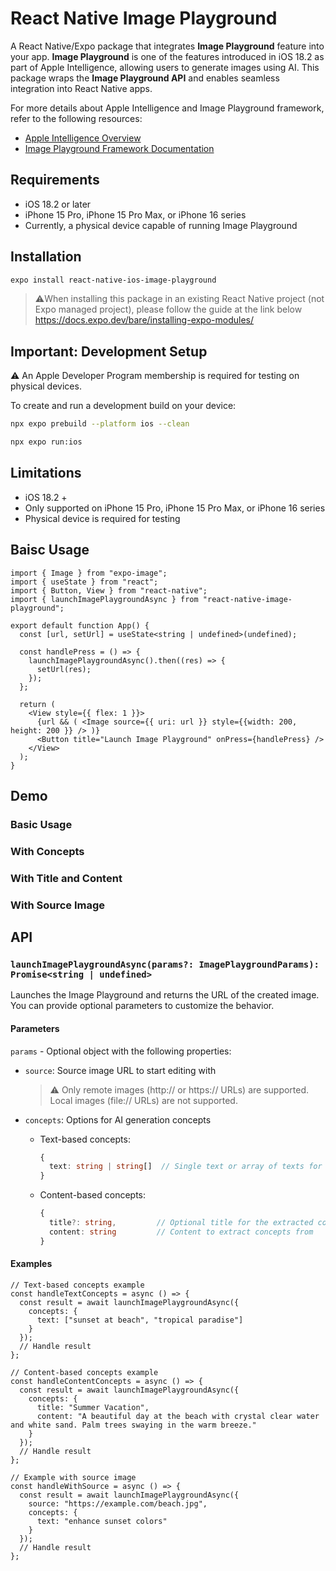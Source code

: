 # React Native Image Playground

A React Native/Expo package that integrates **Image Playground** feature into your app.
**Image Playground** is one of the features introduced in iOS 18.2 as part of Apple Intelligence, allowing users to generate images using AI. This package wraps the **Image Playground API** and enables seamless integration into React Native apps.

For more details about Apple Intelligence and Image Playground framework, refer to the following resources:
-  [Apple Intelligence Overview](https://developer.apple.com/apple-intelligence/)
-  [Image Playground Framework Documentation](https://developer.apple.com/documentation/imageplayground)

## Requirements

- iOS 18.2 or later
- iPhone 15 Pro, iPhone 15 Pro Max, or iPhone 16 series
- Currently, a physical device capable of running Image Playground

## Installation

```sh
expo install react-native-ios-image-playground
```

> ⚠️When installing this package in an existing React Native project (not Expo managed project), please follow the guide at the link below
> https://docs.expo.dev/bare/installing-expo-modules/

## Important: Development Setup

⚠️ An Apple Developer Program membership is required for testing on physical devices.

To create and run a development build on your device:
```sh
npx expo prebuild --platform ios --clean
```
```sh
npx expo run:ios
```

## Limitations

- iOS 18.2 +
- Only supported on iPhone 15 Pro, iPhone 15 Pro Max, or iPhone 16 series
- Physical device is required for testing

## Baisc Usage

```tsx
import { Image } from "expo-image";
import { useState } from "react";
import { Button, View } from "react-native";
import { launchImagePlaygroundAsync } from "react-native-image-playground";

export default function App() {
  const [url, setUrl] = useState<string | undefined>(undefined);

  const handlePress = () => {
    launchImagePlaygroundAsync().then((res) => {
      setUrl(res);
    });
  };

  return (
    <View style={{ flex: 1 }}>
      {url && ( <Image source={{ uri: url }} style={{width: 200, height: 200 }} /> )}
      <Button title="Launch Image Playground" onPress={handlePress} />
    </View>
  );
}
```

## Demo

### Basic Usage

### With Concepts

### With Title and Content

### With Source Image

## API

### `launchImagePlaygroundAsync(params?: ImagePlaygroundParams): Promise<string | undefined>`

Launches the Image Playground and returns the URL of the created image. You can provide optional parameters to customize the behavior.

#### Parameters

`params` - Optional object with the following properties:

- `source`: Source image URL to start editing with
  > ⚠️ Only remote images (http:// or https:// URLs) are supported. Local images (file:// URLs) are not supported.

- `concepts`: Options for AI generation concepts
  - Text-based concepts:
    ```typescript
    {
      text: string | string[]  // Single text or array of texts for concepts
    }
    ```
  - Content-based concepts:
    ```typescript
    {
      title?: string,         // Optional title for the extracted concept
      content: string         // Content to extract concepts from
    }
    ```

#### Examples

```tsx
// Text-based concepts example
const handleTextConcepts = async () => {
  const result = await launchImagePlaygroundAsync({
    concepts: {
      text: ["sunset at beach", "tropical paradise"]
    }
  });
  // Handle result
};

// Content-based concepts example
const handleContentConcepts = async () => {
  const result = await launchImagePlaygroundAsync({
    concepts: {
      title: "Summer Vacation",
      content: "A beautiful day at the beach with crystal clear water and white sand. Palm trees swaying in the warm breeze."
    }
  });
  // Handle result
};

// Example with source image
const handleWithSource = async () => {
  const result = await launchImagePlaygroundAsync({
    source: "https://example.com/beach.jpg",
    concepts: {
      text: "enhance sunset colors"
    }
  });
  // Handle result
};
```


